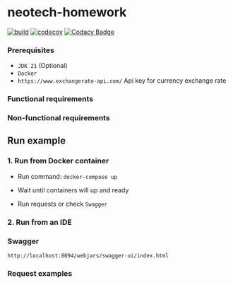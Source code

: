 # neotech-homework

[![build](https://github.com/ximtech/neotech-homework/actions/workflows/build.yml/badge.svg)](https://github.com/ximtech/neotech-homework/actions/workflows/build.yml)
[![codecov](https://codecov.io/gh/ximtech/neotech-homework/graph/badge.svg?token=ODTJcTrfNp)](https://codecov.io/gh/ximtech/neotech-homework)
[![Codacy Badge](https://app.codacy.com/project/badge/Grade/3deb7826b032497690bf374058b13bd3)](https://app.codacy.com/gh/ximtech/neotech-homework/dashboard?utm_source=gh&utm_medium=referral&utm_content=&utm_campaign=Badge_grade)

### Prerequisites

- `JDK 21` (Optional)
- `Docker`
- `https://www.exchangerate-api.com/` Api key for currency exchange rate

### Functional requirements



### Non-functional requirements



## Run example

### 1. Run from Docker container


- Run command: `docker-compose up`<br/>


- Wait until containers will up and ready
- Run requests or check `Swagger`

### 2. Run from an IDE

### Swagger

`http://localhost:8094/webjars/swagger-ui/index.html`

### Request examples




